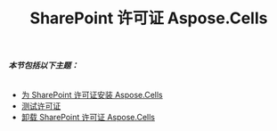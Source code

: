 ﻿---
title: SharePoint 许可证 Aspose.Cells
type: docs
weight: 70
url: /zh/sharepoint/license-aspose-cells-for-sharepoint/
---
###### **本节包括以下主题：**
- [为 SharePoint 许可证安装 Aspose.Cells](/cells/zh/sharepoint/installing-aspose-cells-for-sharepoint-license/)
- [测试许可证](/cells/zh/sharepoint/testing-a-license/)
- [卸载 SharePoint 许可证 Aspose.Cells](/cells/zh/sharepoint/uninstalling-aspose-cells-for-sharepoint-license/)
